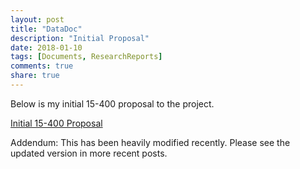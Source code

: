 ```yaml
---
layout: post
title: "DataDoc"
description: "Initial Proposal"
date: 2018-01-10
tags: [Documents, ResearchReports]
comments: true
share: true
---
```


Below is my initial 15-400 proposal to the project.

[Initial 15-400 Proposal](/files/InitialProposal.pdf)


Addendum:  This has been heavily modified recently.  Please see the updated version in more recent posts. 
